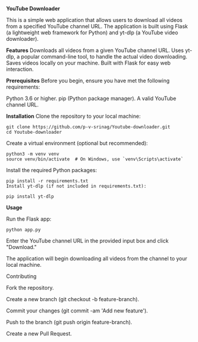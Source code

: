 **YouTube Downloader**

This is a simple web application that allows users to download all videos from a specified YouTube channel URL. The application is built using Flask (a lightweight web framework for Python) and yt-dlp (a YouTube video downloader).

**Features**
Downloads all videos from a given YouTube channel URL.
Uses yt-dlp, a popular command-line tool, to handle the actual video downloading.
Saves videos locally on your machine.
Built with Flask for easy web interaction.

**Prerequisites**
Before you begin, ensure you have met the following requirements:

Python 3.6 or higher.
pip (Python package manager).
A valid YouTube channel URL.

**Installation**
Clone the repository to your local machine:

    git clone https://github.com/p-v-srinag/Youtube-downloader.git
    cd Youtube-downloader
Create a virtual environment (optional but recommended):

    python3 -m venv venv
    source venv/bin/activate  # On Windows, use `venv\Scripts\activate`

Install the required Python packages:

    pip install -r requirements.txt
    Install yt-dlp (if not included in requirements.txt):

    pip install yt-dlp
    
**Usage**

Run the Flask app:

    python app.py
    
Enter the YouTube channel URL in the provided input box and click "Download."

The application will begin downloading all videos from the channel to your local machine.

Contributing

Fork the repository.

Create a new branch (git checkout -b feature-branch).

Commit your changes (git commit -am 'Add new feature').

Push to the branch (git push origin feature-branch).

Create a new Pull Request.
